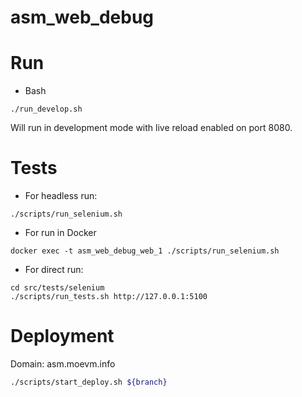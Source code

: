# asm_web_debug

# Run
- Bash
```
./run_develop.sh
```
Will run in development mode with live reload enabled on port 8080.

# Tests
- For headless run:
```
./scripts/run_selenium.sh
```
- For run in Docker
```
docker exec -t asm_web_debug_web_1 ./scripts/run_selenium.sh
```
- For direct run:
```
cd src/tests/selenium
./scripts/run_tests.sh http://127.0.0.1:5100
```

# Deployment
Domain: asm.moevm.info
```bash
./scripts/start_deploy.sh ${branch}
```
